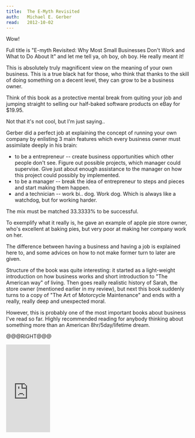 ```yaml
---
title:	The E-Myth Revisited
auth:	Michael E. Gerber
read:	2012-10-02
---
```





Wow!

Full title is "E-myth Revisited: Why Most Small Businesses Don't Work and
What to Do About It" and let me tell ya, oh boy, oh boy. He really meant
it!

This is absolutely truly magnificent view on the meaning of your own
business. This is a true black hat for those, who think that thanks to the
skill of doing something on a decent level, they can grow to be a business
owner.

Think of this book as a protective mental break from quiting your job and
jumping straight to selling our half-baked software products on eBay for
$19.95.

Not that it's not cool, but I'm just saying..

Gerber did a perfect job at explaining the concept of running your own company
by enlisting 3 main features which every business owner must assimilate
deeply in his brain:
+ to be a entrepreneur -- create business opportunities which other people
  don't see. Figure out possible projects, which manager could supervise.
  Give just about enough assistance to the manager on how this project could
  possibly by implemented.
+ to be a manager -- break the idea of entrepreneur to steps and pieces and
  start making them happen.
+ and a technician -- work bi.. dog. Work dog. Which is always like a
  watchdog, but for working harder.

The mix must be matched 33.3333% to be successful.

To exemplify what it really is, he gave an example of apple pie store owner,
who's excellent at baking pies, but very poor at making her company work on
her.

The difference between having a business and having a job is explained here
to, and some advices on how to not make former turn to later are given.

Structure of the book was quite interesting: it started as a light-weight
introduction on how business works and short introduction to "The American
way" of living. Then goes really realistic history of Sarah, the store owner
(mentioned earlier in my review), but next this book suddenly turns to
a copy of "The Art of Motorcycle Maintenance" and ends with a really,
really deep and unexpected moral.

However, this is probably one of the most important books about business
I've read so far. Highly recommended reading for anybody thinking about
something more than an American 8hr/5day/lifetime dream.

@@@RIGHT@@@

<iframe src="http://rcm.amazon.com/e/cm?lt1=_blank&bc1=FFFFFF&IS2=1&bg1=FFFFFF&fc1=000000&lc1=FF0000&t=wojcadamkoszh-20&o=1&p=8&l=as4&m=amazon&f=ifr&ref=ss_til&asins=0887307280" style="width:120px;height:240px;" scrolling="no" marginwidth="0" marginheight="0" frameborder="0"></iframe>


